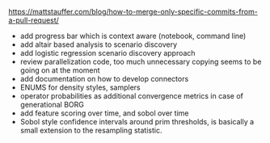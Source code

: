 https://mattstauffer.com/blog/how-to-merge-only-specific-commits-from-a-pull-request/
* add progress bar which is context aware (notebook, command line)
* add altair based analysis to scenario discovery
* add logistic regression scenario discovery approach
* review parallelization code, too much unnecessary copying seems
  to be going on at the moment
* add documentation on how to develop connectors
* ENUMS for density styles, samplers
* operator probabilities as additional convergence metrics in case of 
  generational BORG
* add feature scoring over time, and sobol over time
* Sobol style confidence intervals around prim thresholds, is basically a small
  extension to the resampling statistic. 